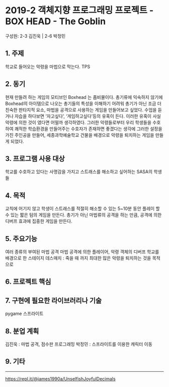 # 2019-2 객체지향 프로그래밍 프로젝트 - **BOX HEAD - The Goblin**
구성원: 2-3 김진욱 | 2-6 박정민

## 1. 주제
학교로 들어오는 악령을 마법으로 막는다.
TPS

## 2. 동기
현재 만들려 하는 게임의 모티브인 Boxhead 는 좀비물이다. 총기류에 익숙하지 않기에 Boxhead의 아이템으로 나오는 총기들의 특성을 이해하기 어려워 총기가 아닌 조금 더 친숙한 판타지적 요소, 마법을 공격으로 사용하는 게임을 만들어보고 싶었다.
수업을 듣거나 자습을 하다보면 ‘자고싶다’, ‘게임하고싶다’등의 유혹이 든다. 이러한 유혹이 사실 악령에 의한 것이 였다면 어떨까 생각하였다. 그러한 악령들로부터 우리 학생들을 수호하여 쾌적한 학습환경을 만들어주는 수호자가 존재하면 좋겠다는 생각에 그러한 설정을 가진 주인공을 만들어, 세종과학예술학교 건물을 배경으로 악령을 퇴치하는 게임을 만들게 되었다.

## 3. 프로그램 사용 대상
학교를 수호하고 있다는 사명감을 가지고 스트래스를 해소하고 싶어하는 SASA의 학생들

## 4. 목적
교칙에 어기지 않고 학생이 스트래스를 적절히 해소할 수 있는 5~10분 동안 플레이 할 수 있는 짧은 텀의 게임을 만든다.
총기가 아닌 마법류의 공격을 하는 만큼, 공격에 의한 디버프 효과에 집중한 게임을 만든다.

## 5. 주요기능
여러 종류의 부여된 마법 공격
마법 공격에 의한 플레이어, 악령 객체의 디버프
학교를 배경으로 한 스테이지
데스매치 : 죽을 때 까지 최대한 많은 악령을 퇴치하는 것을 목적으로

## 6. 프로젝트 핵심


## 7. 구현에 필요한 라이브러리나 기술
pygame
스프라이트

## 8. **분업 계획**
김진욱 : 마법 공격, 점수판 프로그래밍
박정민 : 스프라이트를 이용한 캐릭터 이동

## 9. 기타

<hr>



https://repl.it/@james1990a/UnselfishJoyfulDecimals

